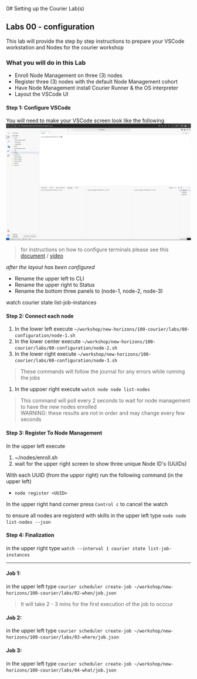 0# Setting up the Courier Lab(s)

## Labs 00 - configuration
This lab will provide the step by step instructions to prepare your VSCode workstation and Nodes for the courier workshop

### What you will do in this Lab
- Enroll Node Management on three (3) nodes
- Register three (3) nodes with the default Node Management cohort
- Have Node Management install Courier Runner & the OS interpreter 
- Layout the VSCode UI 

#### Step 1: Configure VSCode

You will need to make your VSCode screen look like the following    
![screen layout](./images/02-01-layout.png)
> for instructions on how to configure terminals please see this [document](../../../../environment/README.md) / [video](../../../../environment/videos/vscode-server.mp4)

_after the layout has been configured_
- Rename the upper left to CLI
- Rename the upper right to Status
- Rename the bottom three panels to (node-1, node-2, node-3)

watch courier state list-job-instances


#### Step 2: Connect each node
1. In the lower left execute ```~/workshop/new-horizons/100-courier/labs/00-configuration/node-1.sh```
1. In the lower center execute ```~/workshop/new-horizons/100-courier/labs/00-configuration/node-2.sh```
1. In the lower right execute ```~/workshop/new-horizons/100-courier/labs/00-configuration/node-3.sh```    
> These commands will follow the journal for any errors while running the jobs

1. In the uppoer right execute ```watch node node list-nodes```
> This command will poll every 2 seconds to wait for node management to have the new nodes enrolled   
> WARNING: these results are not in order and may change every few seconds

#### Step 3: Register To Node Management
In the upper left execute
1. ~/nodes/enroll.sh 
2. wait for the upper right screen to show three unique Node ID's (UUIDs)

With each UUID (from the uppor right) run the following command (in the upper left)
- ```node register <UUID>```

In the upper right hand corner press ```Control c``` to cancel the watch


to ensure all nodes are registerd with skills in the upper left type
```node node list-nodes --json```

#### Step 4: Finalization
in the upper right type
```watch --interval 1 courier state list-job-instances```

----------------------------

#### Job 1:
in the upper left type
```courier scheduler create-job ~/workshop/new-horizons/100-courier/labs/02-when/job.json```
> It will take 2 - 3 mins for the first execution of the job to occcur

#### Job 2:
in the upper left type
```courier scheduler create-job ~/workshop/new-horizons/100-courier/labs/03-where/job.json```

#### Job 3:
in the upper left type
```courier scheduler create-job ~/workshop/new-horizons/100-courier/labs/04-what/job.json```
